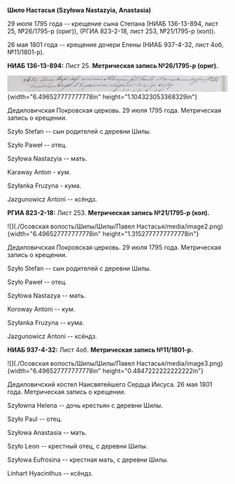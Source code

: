 **Шило Настасья (Szyłowa Nastazyia, Anastasia)**

29 июля 1795 года -- крещение сына Степана (НИАБ 136-13-894, лист 25,
№26/1795-р (ориг)), (РГИА 823-2-18, лист 253, №21/1795-р (коп)).

26 мая 1801 года -- крещение дочери Елены (НИАБ 937-4-32, лист 4об,
№11/1801-р).

**НИАБ 136-13-894:** Лист 25. **Метрическая запись №26/1795-р (ориг).**

![](./media/9de0d09c215bbd7800a62230ac40a7e532309bf8.png){width="6.496527777777778in"
height="1.104323053368329in"}

Дедиловичская Покровская церковь. 29 июля 1795 года. Метрическая запись
о крещении.

Szyło Stefan -- сын родителей с деревни Шилы.

Szyło Paweł -- отец.

Szyłowa Nastazyia -- мать.

Karaway Anton - кум.

Szyłanka Fruzyna - кума.

Jazgunowicz Antoni -- ксёндз.

**РГИА 823-2-18:** Лист 253. **Метрическая запись №21/1795-р (коп).**

![](./Осовская волость/Шилы/Шилы/Павел Настасья/media/image2.png){width="6.496527777777778in"
height="1.3152777777777778in"}

Дедиловичская Покровская церковь. 29 июля 1795 года. Метрическая запись
о крещении.

Szyło Stefan -- сын родителей с деревни Шилы.

Szyło Paweł -- отец.

Szyłowa Nastazya -- мать.

Koroway Antoni -- кум.

Szyłanka Fruzyna -- кума.

Jazgunowicz Antoni -- ксёндз.

**НИАБ 937-4-32:** Лист 4об. **Метрическая запись №11/1801-р.**

![](./Осовская волость/Шилы/Шилы/Павел Настасья/media/image3.png){width="6.496527777777778in"
height="0.4847222222222222in"}

Дедиловичский костел Наисвятейшего Сердца Иисуса. 26 мая 1801 года.
Метрическая запись о крещении.

Szyłowna Helena -- дочь крестьян с деревни Шилы.

Szyło Paul -- отец.

Szyłowa Anastasia -- мать.

Szyło Leon -- крестный отец, с деревни Шилы.

Szyłowa Eufrosina -- крестная мать, с деревни Шилы.

Linhart Hyacinthus -- ксёндз.
